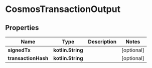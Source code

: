 
# CosmosTransactionOutput

## Properties
Name | Type | Description | Notes
------------ | ------------- | ------------- | -------------
**signedTx** | **kotlin.String** |  |  [optional]
**transactionHash** | **kotlin.String** |  |  [optional]



